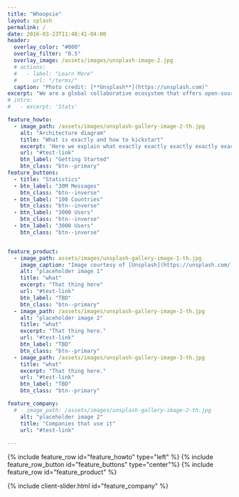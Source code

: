 ```yaml
---
title: "Whoopsie"
layout: splash
permalink: /
date: 2016-03-23T11:48:41-04:00
header:
  overlay_color: "#000"
  overlay_filter: "0.5"
  overlay_image: /assets/images/unsplash-image-2.jpg
  # actions:
  #   - label: "Learn More"
  #     url: "/terms/"
  caption: "Photo credit: [**Unsplash**](https://unsplash.com)"
excerpt: "We are a global collaborative ecosystem that offers open-source satellite and terrestrial communication solutions and use case specific services."
# intro: 
#   - excerpt: 'Stats'

feature_howto:
  - image_path: /assets/images/unsplash-gallery-image-2-th.jpg
    alt: "Architecture diagram"
    title: "What is exactly and how to kickstart"
    excerpt: 'Here we explain what exactly exactly exactly exactly exactly exactly exactly exactly exactly exactly exactly exactly exactly exactly exactly exactly exactly exactly exactly exactly exactly exactly exactly exactly exactly exactly exactly exactly exactly exactly exactly exactly exactly exactly exactly exactly exactly exactly exactly exactly exactly'
    url: "#test-link"
    btn_label: "Getting Started"
    btn_class: "btn--primary"
feature_buttons:
  - title: "Statistics"
  - btn_label: "30M Messages"
    btn_class: "btn--inverse"
  - btn_label: "100 Countries"
    btn_class: "btn--inverse"
  - btn_label: "3000 Users"
    btn_class: "btn--inverse"
  - btn_label: "3000 Users"
    btn_class: "btn--inverse"


feature_product:
  - image_path: assets/images/unsplash-gallery-image-1-th.jpg
    image_caption: "Image courtesy of [Unsplash](https://unsplash.com/)"
    alt: "placeholder image 1"
    title: "what"
    excerpt: "That thing here"
    url: "#test-link"
    btn_label: "TBD"
    btn_class: "btn--primary"
  - image_path: /assets/images/unsplash-gallery-image-2-th.jpg
    alt: "placeholder image 2"
    title: "what"
    excerpt: "That thing here."
    url: "#test-link"
    btn_label: "TBD"
    btn_class: "btn--primary"
  - image_path: /assets/images/unsplash-gallery-image-3-th.jpg
    title: "what"
    excerpt: "That thing here."
    url: "#test-link"
    btn_label: "TBD"
    btn_class: "btn--primary"

feature_company:
  # - image_path: /assets/images/unsplash-gallery-image-2-th.jpg
    alt: "placeholder image 2"
    title: "Companies that use it"
    url: "#test-link" 
 
---
```


{% include feature_row id="feature_howto" type="left" %}
{% include feature_row_button id="feature_buttons" type="center"%}
{% include feature_row id="feature_product" %}
<!-- {% include feature_row id="feature_company" type="right" %} -->
{% include client-slider.html id="feature_company" %}
